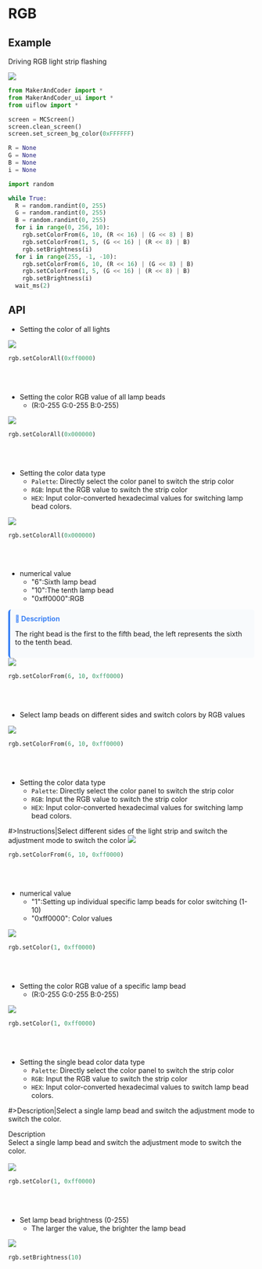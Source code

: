 # RGB

##  Example

Driving RGB light strip flashing

<img class="blockly_svg" src="https://makerandcoder.com/MCLab/blockly/hardwares/rgb/uiflow_block_RGB_demo.svg"> 


```python
from MakerAndCoder import *
from MakerAndCoder_ui import *
from uiflow import *

screen = MCScreen()
screen.clean_screen()
screen.set_screen_bg_color(0xFFFFFF)

R = None
G = None
B = None
i = None

import random

while True:
  R = random.randint(0, 255)
  G = random.randint(0, 255)
  B = random.randint(0, 255)
  for i in range(0, 256, 10):
    rgb.setColorFrom(6, 10, (R << 16) | (G << 8) | B)
    rgb.setColorFrom(1, 5, (G << 16) | (R << 8) | B)
    rgb.setBrightness(i)
  for i in range(255, -1, -10):
    rgb.setColorFrom(6, 10, (R << 16) | (G << 8) | B)
    rgb.setColorFrom(1, 5, (G << 16) | (R << 8) | B)
    rgb.setBrightness(i)
  wait_ms(2)
```

## API
- Setting the color of all lights
<img class="blockly_svg" src="https://makerandcoder.com/MCLab/blockly/hardwares/rgb/uiflow_block_rgb_bar_color.svg"> 

```python
rgb.setColorAll(0xff0000)
```

<br><br>
  
- Setting the color RGB value of all lamp beads
  - (R:0-255  G:0-255 B:0-255)
<img class="blockly_svg" src="https://makerandcoder.com/MCLab/blockly/hardwares/rgb/uiflow_block_rgb_bar_color_value.svg"> 

```python
rgb.setColorAll(0x000000)
```
<br><br> 

- Setting the color data type
  - `Palette`: Directly select the color panel to switch the strip color
  - `RGB`: Input the RGB value to switch the strip color
  - `HEX`: Input color-converted hexadecimal values for switching lamp bead colors.
<img class="blockly_svg" src="https://makerandcoder.com/MCLab/blockly/hardwares/rgb/uiflow_block_rgb_bar_color_option.svg"> 

```python
rgb.setColorAll(0x000000)
```
<br><br>
- numerical value
  - "6":Sixth lamp bead
  - "10":The tenth lamp bead
  - "0xff0000":RGB
<div style="border-left: 4px solid #3B82F6; background-color: #F8FAFC; padding: 10px; border-radius: 6px;">
<strong style="color: #3B82F6;">🔖 Description</strong>
<p>The right bead is the first to the fifth bead, the left represents the sixth to the tenth bead.</p>
</div>



<img class="blockly_svg" src="https://makerandcoder.com/MCLab/blockly/hardwares/rgb/uiflow_block_rgb_bar_side_color.svg"> 

```python
rgb.setColorFrom(6, 10, 0xff0000)
```
<br><br>

- Select lamp beads on different sides and switch colors by RGB values
<img class="blockly_svg" src="https://makerandcoder.com/MCLab/blockly/hardwares/rgb/uiflow_block_rgb_bar_side_color_value.svg"> 

```python
rgb.setColorFrom(6, 10, 0xff0000)
```

<br><br>

- Setting the color data type
  - `Palette`: Directly select the color panel to switch the strip color
  - `RGB`: Input the RGB value to switch the strip color
  - `HEX`: Input color-converted hexadecimal values for switching lamp bead colors.


#>Instructions|Select different sides of the light strip and switch the adjustment mode to switch the color
<img class="blockly_svg" src="https://makerandcoder.com/MCLab/blockly/hardwares/rgb/uiflow_block_rgb_bar_side_color_option.svg"> 

```python
rgb.setColorFrom(6, 10, 0xff0000)
```
<br><br>

- numerical value
  - "1":Setting up individual specific lamp beads for color switching (1-10)
  - "0xff0000": Color values
<img class="blockly_svg" src="https://makerandcoder.com/MCLab/blockly/hardwares/rgb/uiflow_block_rgb_bar_index_color.svg"> 

```python
rgb.setColor(1, 0xff0000)
```

<br><br>

- Setting the color RGB value of a specific lamp bead
  - (R:0-255  G:0-255 B:0-255)

<img class="blockly_svg" src="https://makerandcoder.com/MCLab/blockly/hardwares/rgb/uiflow_block_rgb_bar_index_color_value.svg"> 

```python
rgb.setColor(1, 0xff0000)
```
<br><br>

- Setting the single bead color data type
  - `Palette`: Directly select the color panel to switch the strip color
  - `RGB`: Input the RGB value to switch the strip color
  - `HEX`: Input color-converted hexadecimal values to switch lamp bead colors.

#>Description|Select a single lamp bead and switch the adjustment mode to switch the color.

<div class="tip"><div class="tip-title">Description</div> <div class="tip-content">Select a single lamp bead and switch the adjustment mode to switch the color.</div></div>
<br>
<img class="blockly_svg" src="https://makerandcoder.com/MCLab/blockly/hardwares/rgb/uiflow_block_rgb_bar_side_color_option.svg"> 

```python
rgb.setColor(1, 0xff0000)
```
<br><br>

- Set lamp bead brightness (0-255)
  - The larger the value, the brighter the lamp bead
<img class="blockly_svg" src="https://makerandcoder.com/MCLab/blockly/hardwares/rgb/uiflow_block_rgb_bar_brightness.svg"> 

```python
rgb.setBrightness(10)
```


